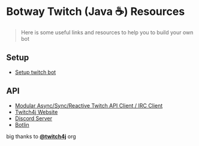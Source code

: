 # Botway Twitch (Java ☕) Resources

> Here is some useful links and resources to help you to build your own bot

## Setup

- [Setup twitch bot](https://github.com/abdfnx/botway/discussions/111)

## API

- [Modular Async/Sync/Reactive Twitch API Client / IRC Client](https://github.com/twitch4j/twitch4j)
- [Twitch4j Website](https://twitch4j.github.io)
- [Discord Server](https://discord.gg/FQ5vgW3)
- [Botlin](https://github.com/abdfnx/botway/tree/main/packages/botlin)

big thanks to [**@twitch4j**](https://github.com/twitch4j) org
